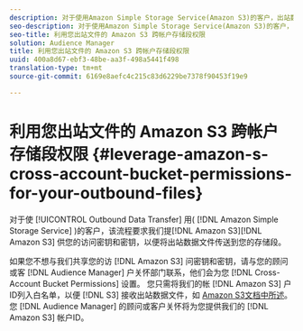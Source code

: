 ```yaml
---
description: 对于使用Amazon Simple Storage Service(Amazon S3)的客户，出站数据传输过程要求我们要求您提供Amazon S3访问密钥和密钥，以便将出站数据文件传送到您的存储段。
seo-description: 对于使用Amazon Simple Storage Service(Amazon S3)的客户，出站数据传输过程要求我们要求您提供Amazon S3访问密钥和密钥，以便将出站数据文件传送到您的存储段。
seo-title: 利用您出站文件的 Amazon S3 跨帐户存储段权限
solution: Audience Manager
title: 利用您出站文件的 Amazon S3 跨帐户存储段权限
uuid: 400a8d67-ebf3-48be-aa3f-498a5441f498
translation-type: tm+mt
source-git-commit: 6169e8aefc4c215c83d6229be7378f90453f19e9

---
```



# 利用您出站文件的 Amazon S3 跨帐户存储段权限 {#leverage-amazon-s-cross-account-bucket-permissions-for-your-outbound-files}

对于使 [!UICONTROL Outbound Data Transfer] 用( [!DNL Amazon Simple Storage Service] )的客户，该流程要求我们提[!DNL Amazon S3][!DNL Amazon S3] 供您的访问密钥和密钥，以便将出站数据文件传送到您的存储段。

如果您不想与我们共享您的访 [!DNL Amazon S3] 问密钥和密钥，请与您的顾问或客 [!DNL Audience Manager] 户关怀部门联系，他们会为您 [!DNL Cross-Account Bucket Permissions] 设置。 您只需将我们的帐 [!DNL Amazon S3] 户ID列入白名单，以便 [!DNL S3] 接收出站数据文件，如 [Amazon S3文档中所述](https://docs.aws.amazon.com/AmazonS3/latest/dev/example-walkthroughs-managing-access-example2.html)。 您 [!DNL Audience Manager] 的顾问或客户关怀将为您提供我们的 [!DNL Amazon S3] 帐户ID。